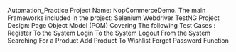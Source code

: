 Automation_Practice
Project Name:
NopCommerceDemo.
The main Frameworks included in the project:
Selenium Webdriver
TestNG
Project Design:
Page Object Model (POM)
Covering The following Test Cases :
Register To the System
Login To the System
Logout From the System
Searching For a Product
Add Product To Wishlist
Forget Password Function
